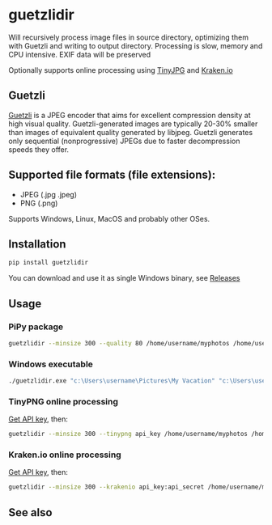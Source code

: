 # guetzlidir

Will recursively process image files in source directory, optimizing them with Guetzli and writing to output directory.
Processing is slow, memory and CPU intensive.
EXIF data will be preserved

Optionally supports online processing using [TinyJPG](https://tinyjpg.com/) and [Kraken.io](https://kraken.io)

## Guetzli

[Guetzli](https://github.com/google/guetzli) is a JPEG encoder that aims for excellent compression density at high visual quality. Guetzli-generated images are typically 20-30% smaller than images of equivalent quality generated by libjpeg. Guetzli generates only sequential (nonprogressive) JPEGs due to faster decompression speeds they offer.

## Supported file formats (file extensions):

* JPEG (.jpg .jpeg)
* PNG (.png)

Supports Windows, Linux, MacOS and probably other OSes.

## Installation

```sh
pip install guetzlidir
```

You can download and use it as single Windows binary, see [Releases](https://github.com/varnav/guetzlidir/releases/)

## Usage

### PiPy package

```sh
guetzlidir --minsize 300 --quality 80 /home/username/myphotos /home/username/photos_out
```

### Windows executable

```cmd
./guetzlidir.exe "c:\Users\username\Pictures\My Vacation" "c:\Users\username\Pictures\My Vacation Optimized Pictures"
```

### TinyPNG online processing

[Get API key](https://tinypng.com/developers), then:

```sh
guetzlidir --minsize 300 --tinypng api_key /home/username/myphotos /home/username/photos_out
```

### Kraken.io online processing

[Get API key](https://kraken.io/pricing), then:

```sh
guetzlidir --minsize 300 --krakenio api_key:api_secret /home/username/myphotos /home/username/photos_out
```

## See also

